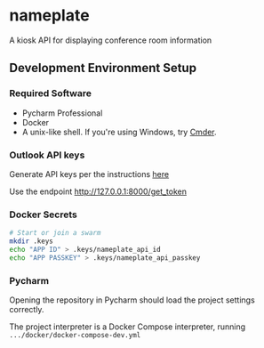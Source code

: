 # nameplate

A kiosk API for displaying conference room information

## Development Environment Setup

### Required Software

* Pycharm Professional
* Docker
* A unix-like shell.  If you're using Windows, try [Cmder](https://cmder.net/).

### Outlook API keys

Generate API keys per the instructions [here](https://docs.microsoft.com/en-us/outlook/rest/python-tutorial)

Use the endpoint http://127.0.0.1:8000/get_token

### Docker Secrets

```bash
# Start or join a swarm
mkdir .keys
echo "APP ID" > .keys/nameplate_api_id
echo "APP PASSKEY" > .keys/nameplate_api_passkey
```

### Pycharm

Opening the repository in Pycharm should load the project settings correctly.

The project interpreter is a Docker Compose interpreter, running `.../docker/docker-compose-dev.yml`
